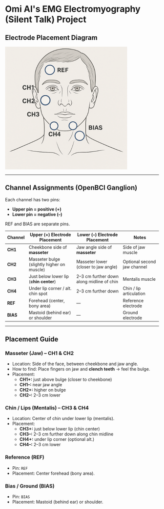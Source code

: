# Omi AI's EMG Electromyography (Silent Talk) Project

## Electrode Placement Diagram
<img width="400" alt="Electrode placement" src="./assets/diagram.png">

---

## Channel Assignments (OpenBCI Ganglion)

Each channel has two pins:
- **Upper pin = positive (+)**
- **Lower pin = negative (–)**

REF and BIAS are separate pins.

| Channel | Upper (+) Electrode Placement                  | Lower (–) Electrode Placement                | Notes |
|---------|------------------------------------------------|----------------------------------------------|-------|
| **CH1** | Cheekbone side of **masseter**                 | Jaw angle side of **masseter**               | Side of jaw muscle |
| **CH2** | Masseter bulge (slightly higher on muscle)     | Masseter lower (closer to jaw angle)         | Optional second jaw channel |
| **CH3** | Just below lower lip (**chin center**)         | 2–3 cm further down along midline of chin    | Mentalis muscle |
| **CH4** | Under lip corner / alt. chin spot              | 2–3 cm further down                          | Chin / lip articulation |
| **REF** | Forehead (center, bony area)                   | —                                            | Reference electrode |
| **BIAS**| Mastoid (behind ear) or shoulder               | —                                            | Ground electrode |

---

## Placement Guide

### Masseter (Jaw) – CH1 & CH2
- Location: Side of the face, between cheekbone and jaw angle.  
- How to find: Place fingers on jaw and **clench teeth** → feel the bulge.  
- Placement:  
  - **CH1+:** just above bulge (closer to cheekbone)  
  - **CH1–:** near jaw angle  
  - **CH2+:** higher on bulge  
  - **CH2–:** 2–3 cm lower  

### Chin / Lips (Mentalis) – CH3 & CH4
- Location: Center of chin under lower lip (mentalis).  
- Placement:  
  - **CH3+:** just below lower lip (chin center)  
  - **CH3–:** 2–3 cm further down along chin midline  
  - **CH4+:** under lip corner (optional alt.)  
  - **CH4–:** 2–3 cm lower  

### Reference (REF)
- Pin: `REF`  
- Placement: Center forehead (bony area).  

### Bias / Ground (BIAS)
- Pin: `BIAS`  
- Placement: Mastoid (behind ear) or shoulder.  
